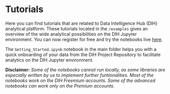 # Tutorials

Here you can find tutorials that are related to Data Intelligence Hub (DIH) analytical platform. These tutorials located in the `/examples` gives an overview of the wide analytical possibilities on the DIH Jupyter environment. You can now register for free and try the notebooks live [here](https://dih.telekom.net/).

The `Getting_Started.ipynb` notebook in the main folder helps you with a quick onboarding of your data from the DIH Project Repository to facilitate analytics on the DIH Jupyter environment.

**Disclaimer:** *Some of the notebooks cannot run locally, as some libraries are especially written by us to implement further funtionalities. Most of the notebooks work on the DIH Freemium accounts. Some of the advanced notebooks can work only on the Premium accounts.*

